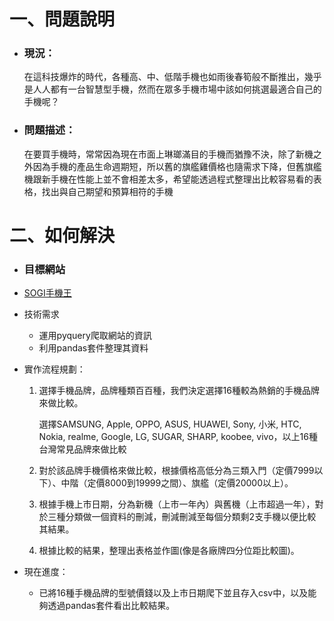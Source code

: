 # **一、問題說明**

- ### 現況：

  在這科技爆炸的時代，各種高、中、低階手機也如雨後春筍般不斷推出，幾乎是人人都有一台智慧型手機，然而在眾多手機市場中該如何挑選最適合自己的手機呢？

- ### 問題描述：

  在要買手機時，常常因為現在市面上琳瑯滿目的手機而猶豫不決，除了新機之外因為手機的產品生命週期短，所以舊的旗艦雞價格也隨需求下降，但舊旗艦機跟新手機在性能上並不會相差太多，希望能透過程式整理出比較容易看的表格，找出與自己期望和預算相符的手機

# 二、如何解決
- ### 目標網站
    
- [SOGI手機王](https://www.sogi.com.tw/) 
    
- 技術需求
    - 運用pyquery爬取網站的資訊 
    - 利用pandas套件整理其資料
    
- 實作流程規劃：
    1. 選擇手機品牌，品牌種類百百種，我們決定選擇16種較為熱銷的手機品牌來做比較。

       選擇SAMSUNG, Apple, OPPO, ASUS, HUAWEI, Sony, 小米, HTC, Nokia, realme, Google, LG, SUGAR, SHARP, koobee, vivo，以上16種台灣常見品牌來做比較

    2. 對於該品牌手機價格來做比較，根據價格高低分為三類入門（定價7999以下）、中階（定價8000到19999之間）、旗艦（定價20000以上）。

    3. 根據手機上市日期，分為新機（上市一年內）與舊機（上市超過一年），對於三種分類做一個資料的刪減，刪減刪減至每個分類剩2支手機以便比較其結果。

    4. 根據比較的結果，整理出表格並作圖(像是各廠牌四分位距比較圖)。


- 現在進度：
  - 已將16種手機品牌的型號價錢以及上市日期爬下並且存入csv中，以及能夠透過pandas套件看出比較結果。